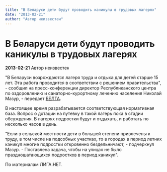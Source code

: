 ```yaml
---
title: "В Беларуси дети будут проводить каникулы в трудовых лагерях"
date: "2013-02-21"
author: "Автор неизвестен"
---
```


# В Беларуси дети будут проводить каникулы в трудовых лагерях

**2013-02-21** Автор неизвестен

"В Беларуси возрождаются лагеря труда и отдыха для детей старше 15 лет. Эта работа проводится в соответствии с решением правительства", - сообщил на пресс-конференции директор Республиканского центра по оздоровлению и санаторно-курортному лечению населения Николай Мазур, - передает [БЕЛТА](http://belta.by/).

В настоящее время разрабатывается соответствующая нормативная база. Вопрос о дотации на путевку в такой лагерь пока в стадии обсуждения. В лагерях подростки будут и отдыхать, и работать по несколько часов в день.

"Если в сельской местности дети в большей степени привлечены к труду, в том числе на подсобных участках, то в городах в период летних каникул многие подростки откровенно бездельничают, - подчеркнул Мазур. - Поставлена задача, чтобы на улицах не было праздношатающихся подростков в период каникул".

По материалам ЛИГА.НЕТ.